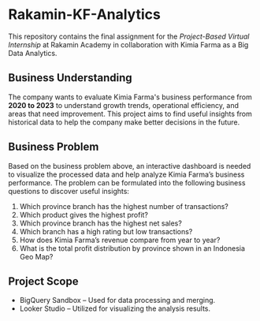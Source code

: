 # **Rakamin-KF-Analytics**
This repository contains the final assignment for the *Project-Based Virtual Internship* at Rakamin Academy in collaboration with Kimia Farma as a Big Data Analytics.

## Business Understanding
The company wants to evaluate Kimia Farma's business performance from **2020 to 2023** to understand growth trends, operational efficiency, and areas that need improvement. This project aims to find useful insights from historical data to help the company make better decisions in the future.

## Business Problem
Based on the business problem above, an interactive dashboard is needed to visualize the processed data and help analyze Kimia Farma’s business performance. The problem can be formulated into the following business questions to discover useful insights:
1. Which province branch has the highest number of transactions?
2. Which product gives the highest profit?
3. Which province branch has the highest net sales?
4. Which branch has a high rating but low transactions?
5. How does Kimia Farma’s revenue compare from year to year?
6. What is the total profit distribution by province shown in an Indonesia Geo Map?

## Project Scope
* BigQuery Sandbox – Used for data processing and merging.
* Looker Studio – Utilized for visualizing the analysis results.
